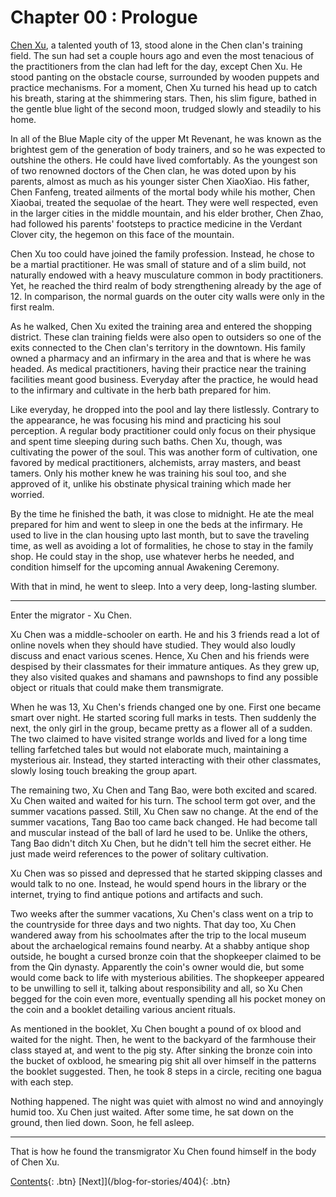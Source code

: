 # Chapter 00 : Prologue

[Chen Xu](/blog-for-stories/tg/characters/ChenXu), a talented youth of 13, stood alone in the Chen clan's training field. The sun had set a couple hours ago and even the most tenacious of the practitioners from the clan had left for the day, except Chen Xu. He stood panting on the obstacle course, surrounded by wooden puppets and practice mechanisms. For a moment, Chen Xu turned his head up to catch his breath, staring at the shimmering stars. Then, his slim figure, bathed in the gentle blue light of the second moon, trudged slowly and steadily to his home.

In all of the Blue Maple city of the upper Mt Revenant, he was known as the brightest gem of the generation of body trainers, and so he was expected to outshine the others. He could have lived comfortably. As the youngest son of two renowned doctors of the Chen clan, he was doted upon by his parents, almost as much as his younger sister Chen XiaoXiao. His father, Chen Fanfeng, treated ailments of the mortal body while his mother, Chen Xiaobai, treated the sequolae of the heart. They were well respected, even in the larger cities in the middle mountain, and his elder brother, Chen Zhao, had followed his parents' footsteps to practice medicine in the Verdant Clover city, the hegemon on this face of the mountain. 

Chen Xu too could have joined the family profession. Instead, he chose to be a martial practitioner. He was small of stature and of a slim build, not naturally endowed with a heavy musculature common in body practitioners. Yet, he reached the third realm of body strengthening already by the age of 12. In comparison, the normal guards on the outer city walls were only in the first realm. 

As he walked, Chen Xu exited the training area and entered the shopping district. These clan training fields were also open to outsiders so one of the exits connected to the Chen clan's territory in the downtown. His family owned a pharmacy and an infirmary in the area and that is where he was headed. As medical practitioners, having their practice near the training facilities meant good business. Everyday after the practice, he would head to the infirmary and cultivate in the herb bath prepared for him.

Like everyday, he dropped into the pool and lay there listlessly. Contrary to the appearance, he was focusing his mind and practicing his soul perception. A regular body practitioner could only focus on their physique and spent time sleeping during such baths. Chen Xu, though, was cultivating the power of the soul. This was another form of cultivation, one favored by medical practitioners, alchemists, array masters, and beast tamers. Only his mother knew he was training his soul too, and she approved of it, unlike his obstinate physical training which made her worried.

By the time he finished the bath, it was close to midnight. He ate the meal prepared for him and went to sleep in one the beds at the infirmary. He used to live in the clan housing upto last month, but to save the traveling time, as well as avoiding a lot of formalities, he chose to stay in the family shop. He could stay in the shop, use whatever herbs he needed, and condition himself for the upcoming annual Awakening Ceremony.

With that in mind, he went to sleep. Into a very deep, long-lasting slumber.

---

Enter the migrator - Xu Chen.

Xu Chen was a middle-schooler on earth. He and his 3 friends read a lot of online novels when they should have studied. They would also loudly discuss and enact various scenes. Hence, Xu Chen and his friends were despised by their classmates for their immature antiques. As they grew up, they also visited quakes and shamans and pawnshops to find any possible object or rituals that could make them transmigrate. 

When he was 13, Xu Chen's friends changed one by one. First one became smart over night. He started scoring full marks in tests. Then suddenly the next, the only girl in the group, became pretty as a flower all of a sudden. The two claimed to have visited strange worlds and lived for a long time telling farfetched tales but would not elaborate much, maintaining a mysterious air. Instead, they started interacting with their other classmates, slowly losing touch breaking the group apart.

The remaining two, Xu Chen and Tang Bao, were both excited and scared. Xu Chen waited and waited for his turn. The school term got over, and the summer vacations passed. Still, Xu Chen saw no change. At the end of the summer vacations, Tang Bao too came back changed. He had become tall and muscular instead of the ball of lard he used to be. Unlike the others, Tang Bao didn't ditch Xu Chen, but he didn't tell him the secret either. He just made weird references to the power of solitary cultivation.

Xu Chen was so pissed and depressed that he started skipping classes and would talk to no one. Instead, he would spend hours in the library or the internet, trying to find antique potions and artifacts and such. 

Two weeks after the summer vacations, Xu Chen's class went on a trip to the countryside for three days and two nights. That day too, Xu Chen wandered away from his schoolmates after the trip to the local museum about the archaelogical remains found nearby. At a shabby antique shop outside, he bought a cursed bronze coin that the shopkeeper claimed to be from the Qin dynasty. Apparently the coin's owner would die, but some would come back to life with mysterious abilities. The shopkeeper appeared to be unwilling to sell it, talking about responsibility and all, so Xu Chen begged for the coin even more, eventually spending all his pocket money on the coin and a booklet detailing various ancient rituals.

 As mentioned in the booklet, Xu Chen bought a pound of ox blood and waited for the night. Then, he went to the backyard of the farmhouse their class stayed at, and went to the pig sty. After sinking the bronze coin into the bucket of oxblood, he smearing pig shit all over himself in the patterns the booklet suggested. Then, he took 8 steps in a circle, reciting one bagua with each step.
 
 Nothing happened. The night was quiet with almost no wind and annoyingly humid too. Xu Chen just waited. After some time, he sat down on the ground, then lied down. Soon, he fell asleep.

 ---

That is how he found the transmigrator Xu Chen found himself in the body of Chen Xu.

[Contents](/blog-for-stories/tg/index){: .btn} [Next]](/blog-for-stories/404){: .btn}